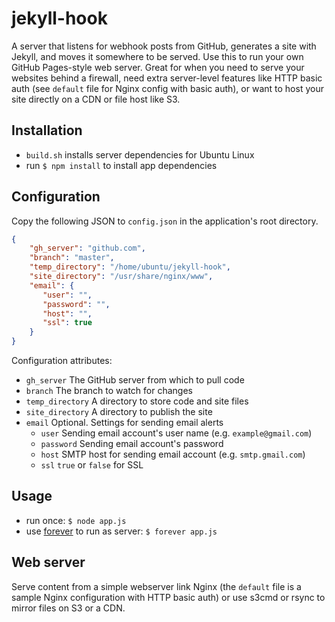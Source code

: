 # jekyll-hook

A server that listens for webhook posts from GitHub, generates a site with Jekyll, and moves it somewhere to be served. Use this to run your own GitHub Pages-style web server. Great for when you need to serve your websites behind a firewall, need extra server-level features like HTTP basic auth (see `default` file for Nginx config with basic auth), or want to host your site directly on a CDN or file host like S3.

## Installation

- `build.sh` installs server dependencies for Ubuntu Linux
- run `$ npm install` to install app dependencies

## Configuration

Copy the following JSON to `config.json` in the application's root directory.

```json
{
    "gh_server": "github.com",
    "branch": "master",
    "temp_directory": "/home/ubuntu/jekyll-hook",
    "site_directory": "/usr/share/nginx/www",
    "email": {
       "user": "", 
       "password": "", 
       "host": "", 
       "ssl": true
    }
}
```

Configuration attributes:

- `gh_server` The GitHub server from which to pull code
- `branch` The branch to watch for changes
- `temp_directory` A directory to store code and site files
- `site_directory` A directory to publish the site
- `email` Optional. Settings for sending email alerts
    - `user` Sending email account's user name (e.g. `example@gmail.com`)
    - `password` Sending email account's password
    - `host` SMTP host for sending email account (e.g. `smtp.gmail.com`) 
    - `ssl` `true` or `false` for SSL

## Usage

- run once: `$ node app.js`
- use [forever](https://github.com/nodejitsu/forever) to run as server: `$ forever app.js`

## Web server

Serve content from a simple webserver link Nginx (the `default` file is a sample Nginx configuration with HTTP basic auth) or use s3cmd or rsync to mirror files on S3 or a CDN.
